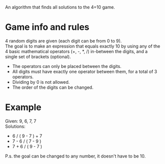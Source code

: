 An algorithm that finds all solutions to the 4=10 game.

# Game info and rules
4 random digits are given (each digit can be from 0 to 9).\
The goal is to make an expression that equals exactly 10 by using any of the 4 basic mathematical operators (+, -, *, /) in-between the digits, and a single set of brackets (optional).
- The operators can only be placed between the digits.
- All digits must have exactly one operator between them, for a total of 3 operators.
- Dividing by 0 is not allowed.
- The order of the digits can be changed.

# Example
Given: 9, 6, 7, 7 \
Solutions:
- 6 / ( 9 - 7 ) + 7
- 7 - 6 / ( 7 - 9 )
- 7 + 6 / ( 9 - 7 )

P.s. the goal can be changed to any number, it doesn't have to be 10.
